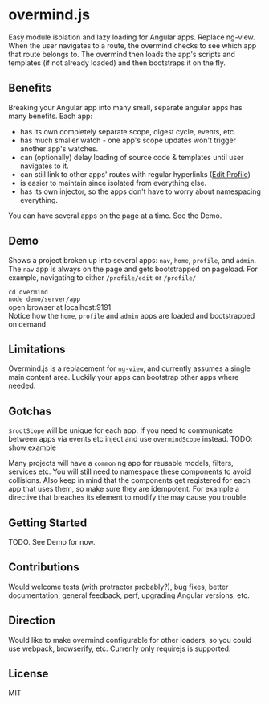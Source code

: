 # overmind.js
Easy module isolation and lazy loading for Angular apps. Replace ng-view. 
When the user navigates to a route, the overmind checks to see which app that route belongs to.
The overmind then loads the app's scripts and templates (if not already loaded) and then bootstraps it on the fly.

## Benefits
Breaking your Angular app into many small, separate angular apps has many benefits. Each app:
- has its own completely separate scope, digest cycle, events, etc.
- has much smaller watch - one app's scope updates won't trigger another app's watches.
- can (optionally) delay loading of source code & templates until user navigates to it.
- can still link to other apps' routes with regular hyperlinks (<a href="/profile/edit">Edit Profile</a>)
- is easier to maintain since isolated from everything else.
- has its own injector, so the apps don't have to worry about namespacing everything.

You can have several apps on the page at a time. See the Demo.

## Demo
Shows a project broken up into several apps: `nav`, `home`, `profile`, and `admin`.
The `nav` app is always on the page and gets bootstrapped on pageload. 
 For example, navigating to either `/profile/edit`
or `/profile/`

`cd overmind`  
`node demo/server/app`  
open browser at localhost:9191  
Notice how the `home`, `profile` and `admin` apps are loaded and bootstrapped on demand

## Limitations
Overmind.js is a replacement for `ng-view`, and currently assumes a single main content area. Luckily 
your apps can bootstrap other apps where needed.

## Gotchas
`$rootScope` will be unique for each app. If you need to communicate between apps
via events etc inject and use `overmindScope` instead. TODO: show example

Many projects will have a `common` ng app for reusable models, filters, services etc.
You will still need to namespace these components to avoid collisions.
Also keep in mind that the components get registered for each app that uses them, so 
make sure they are idempotent. For example a directive that breaches its element to 
modify the <body> may cause you trouble.

## Getting Started
TODO. See Demo for now. 

## Contributions
Would welcome tests (with protractor probably?), bug fixes, better documentation, general feedback, perf, upgrading Angular versions, etc.

## Direction
Would like to make overmind configurable for other loaders, so you could use webpack, browserify, etc. Currenly only requirejs is supported.

## License
MIT